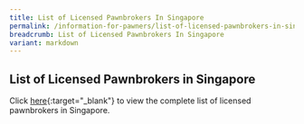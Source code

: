 ```yaml
---
title: List of Licensed Pawnbrokers In Singapore
permalink: /information-for-pawners/list-of-licensed-pawnbrokers-in-singapore/
breadcrumb: List of Licensed Pawnbrokers In Singapore
variant: markdown
---
```

List of Licensed Pawnbrokers in Singapore
---
Click [here](/files/List_Pawnshops_as_at_1_October_2025.pdf){:target="_blank"} to view the complete list of licensed pawnbrokers in Singapore.